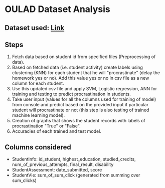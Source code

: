 # OULAD Dataset Analysis

## Dataset used: [Link]([https://archive.ics.uci.edu/ml/machine-learning-databases/00349/OULAD.zip)

## Steps
1. Fetch data based on student id from specified files (Preprocessing of data). 
2. Based on fetched data (i.e. student activity) create labels using clustering (KNN) for each student that he will "procrastinate" (delay the homework yes or no). Add this value yes or no in csv file as a new column for each student.
3. Use this updated csv file and apply SVM, Logistic regression, ANN for training and testing to predict procrastination in students.
4. Take user input (values for all the columns used for training of model) from console and predict based on the provided input if particular student will procrastinate or not (this step is also testing of trained machine learning model).
5. Creation of graphs that shows the student records with labels of procrastination "True" or "False".
6. Accuracies of each trained and test model.

## Columns considered
- StudentInfo: id_student, highest_education, studied_credits, num_of_previous_attempts, final_result, disability
- StudentAssessment: date_submitted, score
- StudentVle: sum_of_sum_click (generated from summing over sum_clicks)